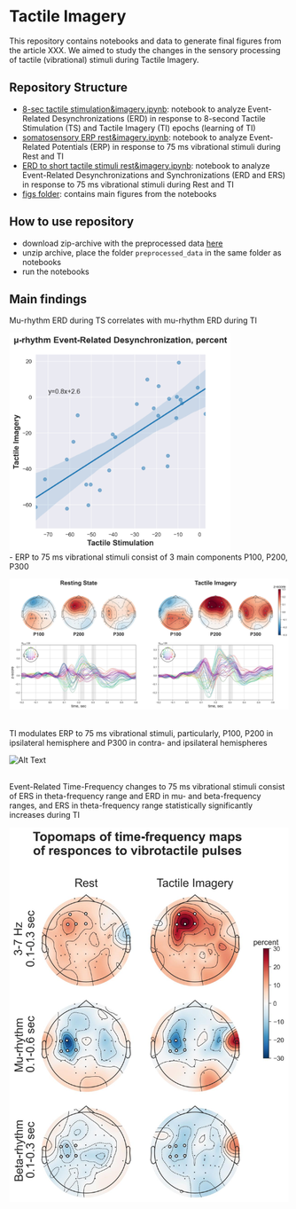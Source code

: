 # Tactile Imagery
This repository contains notebooks and data to generate final figures from the article XXX. We aimed to study the changes in the sensory processing of tactile (vibrational) stimuli during Tactile Imagery.

## Repository Structure
- [8-sec tactile stimulation&imagery.ipynb](https://github.com/MarkaMorozova/Tactile-Imagery/blob/main/1.%208-sec%20tactile%20stimulation%26imagery.ipynb): notebook to analyze Event-Related Desynchronizations (ERD) in response to 8-second Tactile Stimulation (TS) and Tactile Imagery (TI) epochs (learning of TI)
- [somatosensory ERP rest&imagery.ipynb](https://github.com/MarkaMorozova/Tactile-Imagery/blob/main/2.%20somatosensory%20ERP%20rest%26imagery.ipynb): notebook to analyze Event-Related Potentials (ERP) in response to 75 ms vibrational stimuli during Rest and TI
- [ERD to short tactile stimuli rest&imagery.ipynb](https://github.com/MarkaMorozova/Tactile-Imagery/blob/main/3.%20ERD%20to%20short%20tactile%20stimuli%20rest%26imagery.ipynb): notebook to analyze Event-Related Desynchronizations and Synchronizations (ERD and ERS) in response to 75 ms vibrational stimuli during Rest and TI
- [figs folder](https://github.com/MarkaMorozova/Tactile-Imagery/tree/main/figs): contains main figures from the notebooks

## How to use repository
- download zip-archive with the preprocessed data [here](https://drive.google.com/file/d/1NXV7dYO2dlHMTA_AOzInS16sbDLL1QZz/view?usp=sharing) 
- unzip archive, place the folder `preprocessed_data` in the same folder as notebooks
- run the notebooks

## Main findings
Mu-rhythm ERD during TS correlates with mu-rhythm ERD during TI

<img src="figs/correlation_ts_ti.jpg" alt="" width="400">

<br/>
- ERP to 75 ms vibrational stimuli consist of 3 main components P100, P200, P300

![Alt Text](https://github.com/MarkaMorozova/Tactile-Imagery/blob/main/figs/erps.jpg)

<br/>
TI modulates ERP to 75 ms vibrational stimuli, particularly, P100, P200 in ipsilateral hemisphere and P300 in contra- and ipsilateral hemispheres

![Alt Text](https://github.com/MarkaMorozova/Tactile-Imagery/blob/main/figs/rest_vs_imagery_erp.gif)

<br/>
Event-Related Time-Frequency changes to 75 ms vibrational stimuli consist of ERS in theta-frequency range and ERD in mu- and beta-frequency ranges, and ERS in theta-frequency range statistically significantly increases during TI

![Alt Text](https://github.com/MarkaMorozova/Tactile-Imagery/blob/main/figs/topomaps_powers_pulses.jpg)
